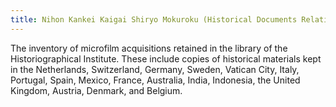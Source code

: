 ```yaml
---
title: Nihon Kankei Kaigai Shiryo Mokuroku (Historical Documents Relating to Japan in Foreign Countries)
---
```


The inventory of microfilm acquisitions retained in the library of the Historiographical Institute. These include copies of historical materials kept in the Netherlands, Switzerland, Germany, Sweden, Vatican City, Italy, Portugal, Spain, Mexico, France, Australia, India, Indonesia, the United Kingdom, Austria, Denmark, and Belgium.